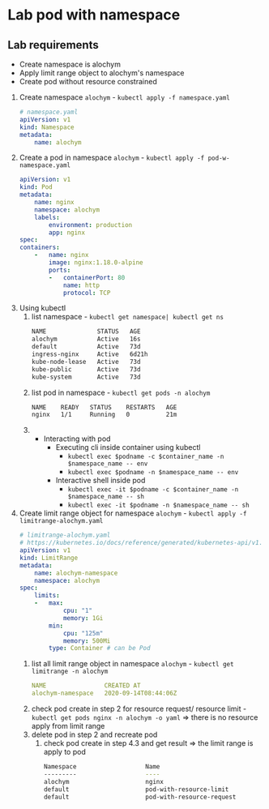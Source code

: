 # Lab pod with namespace
## Lab requirements
-   Create namespace is alochym
-   Apply limit range object to alochym's namespace
-   Create pod without resource constrained
1.  Create namespace `alochym` - `kubectl apply -f namespace.yaml`
    ```yaml
    # namespace.yaml
    apiVersion: v1
    kind: Namespace
    metadata:
        name: alochym
    ```
2.  Create a pod in namespace `alochym` - `kubectl apply -f pod-w-namespace.yaml`
    ```yaml
    apiVersion: v1
    kind: Pod
    metadata:
        name: nginx
        namespace: alochym
        labels:
            environment: production
            app: nginx
    spec:
    containers:
        -   name: nginx
            image: nginx:1.18.0-alpine
            ports:
            -   containerPort: 80
                name: http
                protocol: TCP
    ```
3.  Using kubectl
    1.  list namespace - `kubectl get namespace| kubectl get ns`
        ```bash
        NAME              STATUS   AGE
        alochym           Active   16s
        default           Active   73d
        ingress-nginx     Active   6d21h
        kube-node-lease   Active   73d
        kube-public       Active   73d
        kube-system       Active   73d
        ```
    2.  list pod in namespace - `kubectl get pods -n alochym`
        ```bash
        NAME    READY   STATUS    RESTARTS   AGE
        nginx   1/1     Running   0          21m
        ```
    3.  -   Interacting with pod
            -   Executing cli inside container using kubectl
                -   `kubectl exec $podname -c $container_name -n $namespace_name -- env`
                -   `kubectl exec $podname -n $namespace_name -- env`
            -   Interactive shell inside pod
                -   `kubectl exec -it $podname -c $container_name -n $namespace_name -- sh`
                -   `kubectl exec -it $podname -n $namespace_name -- sh`
4.  Create limit range object for namespace `alochym` - `kubectl apply -f limitrange-alochym.yaml`
    ```yaml
    # limitrange-alochym.yaml
    # https://kubernetes.io/docs/reference/generated/kubernetes-api/v1.18/#limitrangeitem-v1-core
    apiVersion: v1
    kind: LimitRange
    metadata:
        name: alochym-namespace
        namespace: alochym
    spec:
        limits:
        -   max:
                cpu: "1"
                memory: 1Gi
            min:
                cpu: "125m"
                memory: 500Mi
            type: Container # can be Pod
    ```
    1.  list all limit range object in namespace `alochym` - `kubectl get limitrange -n alochym`
        ```yaml
        NAME                CREATED AT
        alochym-namespace   2020-09-14T08:44:06Z
        ```
    2.  check pod create in step 2 for resource request/ resource limit - `kubectl get pods nginx -n alochym -o yaml` => there is no resource apply from limit range
    3.  delete pod in step 2 and recreate pod
        1.  check pod create in step 4.3 and get result => the limit range is apply to pod
            ```bash
            Namespace                   Name                                         CPU Requests  CPU Limits  Memory Requests  Memory Limits  AGE
            ---------                   ----                                         ------------  ----------  ---------------  -------------  ---
            alochym                     nginx                                        1 (25%)       1 (25%)     1Gi (13%)        1Gi (13%)      11s
            default                     pod-with-resource-limit                      500m (12%)    1 (25%)     128Mi (1%)       256Mi (3%)     33m
            default                     pod-with-resource-request                    500m (12%)    0 (0%)      128Mi (1%)       0 (0%)         68m
            ```
